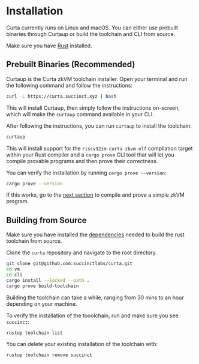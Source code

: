 # Installation

Curta currently runs on Linux and macOS. You can either use prebuilt binaries through Curtaup or
build the toolchain and CLI from source.

Make sure you have [Rust](https://www.rust-lang.org/tools/install) installed.

## Prebuilt Binaries (Recommended)

Curtaup is the Curta zkVM toolchain installer. Open your terminal and run the following command and follow the instructions:

```bash
curl -L https://curta.succinct.xyz | bash
```

This will install Curtaup, then simply follow the instructions on-screen, which will make the `curtaup` command available in your CLI.

After following the instructions, you can run `curtaup` to install the toolchain:

```bash
curtaup
```

This will install support for the `riscv32im-curta-zkvm-elf` compilation target within your Rust compiler
and a `cargo prove` CLI tool that will let you compile provable programs and then prove their correctness. 

You can verify the installation by running `cargo prove --version`:

```bash
cargo prove --version
```

If this works, go to the [next section](./quickstart.md) to compile and prove a simple zkVM program.

## Building from Source

Make sure you have installed the [dependencies](https://github.com/rust-lang/rust/blob/master/INSTALL.md#dependencies) needed to build the rust toolchain from source.

Clone the `curta` repository and navigate to the root directory. 

```bash
git clone git@github.com:succinctlabs/curta.git
cd vm
cd cli
cargo install --locked --path .
cargo prove build-toolchain
```

Building the toolchain can take a while, ranging from 30 mins to an hour depending on your machine.

To verify the installation of the tooolchain, run and make sure you see `succinct`:

```bash
rustup toolchain list
```

You can delete your existing installation of the toolchain with:

```bash
rustup toolchain remove succinct
```